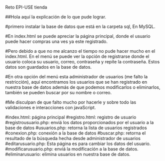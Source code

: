 Reto EPI-USE tienda

##Hola aquí la explicación de lo que pude lograr.

#primero instalar la base de datos que está en la carpeta sql, En MySQL.

#En index.html se puede apreciar la página principal, donde el usuario puede hacer compras una ves ya este registrado.

#Pero debido a que no me alcanzo el tiempo no pude hacer mucho en el index.html. En el menú se puede ver la opción de registrarse donde el usuario coloca su usuario, correo, contraseña y repite la contraseña. Estos datos son guardados en la base de datos.

#En otra opción del menú esta administrador de usuarios (me falto la restricción), aquí encontramos los usuarios que se han registrado en nuestra base de datos además de que podemos modificarlos o eliminarlos, también se pueden buscar por su nombre o correo.

#Me disculpan de que falto mucho por hacerle y sobre todo las validaciones e interacciones con javaScript.

#index.html: página principal
#registro.html: registro de usuario
#registrousuario.php: enviá los datos proporcionados por el usuario a la base de datos
#usuarios.php: retorna la lista de usuarios registrados
#conexion.php: conexión a la base de datos
#buscar.php: retorna el resultado de la búsqueda hecha desde administrador de usuarios
#editarusuario.php: Esta página es para cambiar los datos del usuario.
#modificarusuario.php: enviá la modificación a la base de datos.
#eliminarusuario: elimina usuarios en nuestra base de datos.
